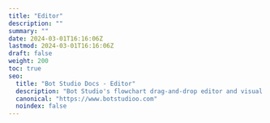 ```yaml
---
title: "Editor"
description: ""
summary: ""
date: 2024-03-01T16:16:06Z
lastmod: 2024-03-01T16:16:06Z
draft: false
weight: 200
toc: true
seo:
  title: "Bot Studio Docs - Editor"
  description: "Bot Studio's flowchart drag-and-drop editor and visual editor allow you to create robots without coding or using JSON language. Click here to learn more."
  canonical: "https://www.botstudioo.com"
  noindex: false
---
```

